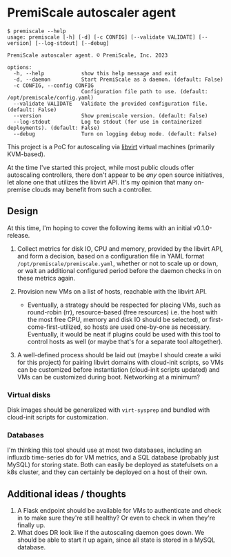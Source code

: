 # PremiScale autoscaler agent

```shell
$ premiscale --help
usage: premiscale [-h] [-d] [-c CONFIG] [--validate VALIDATE] [--version] [--log-stdout] [--debug]

PremiScale autoscaler agent. © PremiScale, Inc. 2023

options:
  -h, --help            show this help message and exit
  -d, --daemon          Start PremiScale as a daemon. (default: False)
  -c CONFIG, --config CONFIG
                        Configuration file path to use. (default: /opt/premiscale/config.yaml)
  --validate VALIDATE   Validate the provided configuration file. (default: False)
  --version             Show premiscale version. (default: False)
  --log-stdout          Log to stdout (for use in containerized deployments). (default: False)
  --debug               Turn on logging debug mode. (default: False)

```

This project is a PoC for autoscaling via [libvirt](https://libvirt.org/) virtual machines (primarily KVM-based).

At the time I've started this project, while most public clouds offer autoscaling controllers, there don't appear to be _any_ open source initiatives, let alone one that utilizes the libvirt API. It's my opinion that many on-premise clouds may benefit from such a controller.

## Design

At this time, I'm hoping to cover the following items with an initial v0.1.0-release.

1. Collect metrics for disk IO, CPU and memory, provided by the libvirt API, and form a decision, based on a configuration file in YAML format `/opt/premiscale/premiscale.yaml`, whether or not to scale up or down, or wait an additional configured period before the daemon checks in on these metrics again.

2. Provision new VMs on a list of hosts, reachable with the libvirt API.
    - Eventually, a strategy should be respected for placing VMs, such as round-robin (rr), resource-based (free resources) i.e. the host with the most free CPU, memory and disk IO should be selected), or first-come-first-utilized, so hosts are used one-by-one as necessary. Eventually, it would be neat if plugins could be used with this tool to control hosts as well (or maybe that's for a separate tool altogether).

3. A well-defined process should be laid out (maybe I should create a wiki for this project) for pairing libvirt domains with cloud-init scripts, so VMs can be customized before instantiation (cloud-init scripts updated) and VMs can be customized during boot. Networking at a minimum?

### Virtual disks

Disk images should be generalized with `virt-sysprep` and bundled with cloud-init scripts for customization.

### Databases

I'm thinking this tool should use at most two databases, including an influxdb time-series db for VM metrics, and a SQL database (probably just MySQL) for storing state. Both can easily be deployed as statefulsets on a k8s cluster, and they can certainly be deployed on a host of their own.

## Additional ideas / thoughts

1. A Flask endpoint should be available for VMs to authenticate and check in to make sure they're still healthy? Or even to check in when they're finally up.
2. What does DR look like if the autoscaling daemon goes down. We should be able to start it up again, since
all state is stored in a MySQL database.

